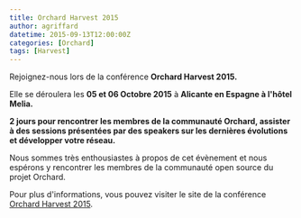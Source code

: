 ```yaml
---
title: Orchard Harvest 2015
author: agriffard
datetime: 2015-09-13T12:00:00Z
categories: [Orchard]
tags: [Harvest]
---
```

Rejoignez-nous lors de la conférence **Orchard Harvest 2015.**

Elle se déroulera les **05 et 06 Octobre 2015** à **Alicante en Espagne à l'hôtel Melia.**

**2 jours pour rencontrer les membres de la communauté Orchard, assister à des sessions présentées par des speakers sur les dernières évolutions et développer votre réseau.**

Nous sommes très enthousiastes à propos de cet évènement et nous espérons y rencontrer les membres de la communauté open source du projet Orchard.

Pour plus d'informations, vous pouvez visiter le site de la conférence [Orchard Harvest 2015](http://orchardharvest.org/).
